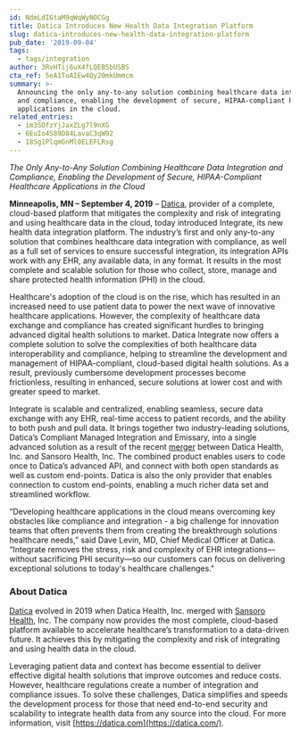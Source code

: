 ```yaml
---
id: NdmLdIGtaM9qWqWyNOCGg
title: Datica Introduces New Health Data Integration Platform
slug: datica-introduces-new-health-data-integration-platform
pub_date: '2019-09-04'
tags:
  - tags/integration
author: 3RvHTij6uX4fLQEB5bUSBS
cta_ref: 5eA1ToAIEw4Qy20mkUmmcm
summary: >-
  Announcing the only any-to-any solution combining healthcare data integration
  and compliance, enabling the development of secure, HIPAA-compliant healthcare
  applications in the cloud.
related_entries:
  - im3SOfzYjJaxZLg7l9nXG
  - 6EuIo4S89D84LavaC3qW92
  - 18Sg1PlqmGnMl0ELEFLRsg
---
```

*The Only Any-to-Any Solution Combining Healthcare Data Integration and Compliance, Enabling the Development of Secure, HIPAA-Compliant Healthcare Applications in the Cloud*

__Minneapolis, MN – September 4, 2019__ – [Datica](https://datica.com/), provider of a complete, cloud-based platform that mitigates the complexity and risk of integrating and using healthcare data in the cloud, today introduced Integrate, its new health data integration platform. The industry’s first and only any-to-any solution that combines healthcare data integration with compliance, as well as a full set of services to ensure successful integration, its integration APIs work with any EHR, any available data, in any format.  It results in the most complete and scalable solution for those who collect, store, manage and share protected health information (PHI) in the cloud.

Healthcare's adoption of the cloud is on the rise, which has resulted in an increased need to use patient data to power the next wave of innovative healthcare applications. However, the complexity of healthcare data exchange and compliance has created significant hurdles to bringing advanced digital health solutions to market. Datica Integrate now offers a complete solution to solve the complexities of both healthcare data interoperability and compliance, helping to streamline the development and management of HIPAA-compliant, cloud-based digital health solutions. As a result, previously cumbersome development processes become frictionless, resulting in enhanced, secure solutions at lower cost and with greater speed to market.

Integrate is scalable and centralized, enabling seamless, secure data exchange with any EHR, real-time access to patient records, and the ability to both push and pull data. It brings together two industry-leading solutions, Datica’s Compliant Managed Integration and Emissary, into a single advanced solution as a result of the recent [merger](https://datica.com/press-release/sansoro-health-datica-announce-merger/) between Datica Health, Inc. and Sansoro Health, Inc. The combined product enables users to code once to Datica’s advanced API, and connect with both open standards as well as custom end-points. Datica is also the only provider that enables connection to custom end-points, enabling a much richer data set and streamlined workflow.

“Developing healthcare applications in the cloud means overcoming key obstacles like compliance and integration - a big challenge for innovation teams that often prevents them from creating the breakthrough solutions healthcare needs,” said Dave Levin, MD, Chief Medical Officer at Datica. “Integrate removes the stress, risk and complexity of EHR integrations—without sacrificing PHI security—so our customers can focus on delivering exceptional solutions to today's healthcare challenges."

### About Datica
[Datica](https://datica.com/) evolved in 2019 when Datica Health, Inc. merged with [Sansoro Health](https://datica.com/about), Inc. The company now provides the most complete, cloud-based platform available to accelerate healthcare’s transformation to a data-driven future. It achieves this by mitigating the complexity and risk of integrating and using health data in the cloud. 

Leveraging patient data and context has become essential to deliver effective digital health solutions that improve outcomes and reduce costs. However, healthcare regulations create a number of integration and compliance issues. To solve these challenges, Datica simplifies and speeds the development process for those that need end-to-end security and scalability to integrate health data from any source into the cloud. For more information, visit [https://datica.com](https://datica.com/).

  